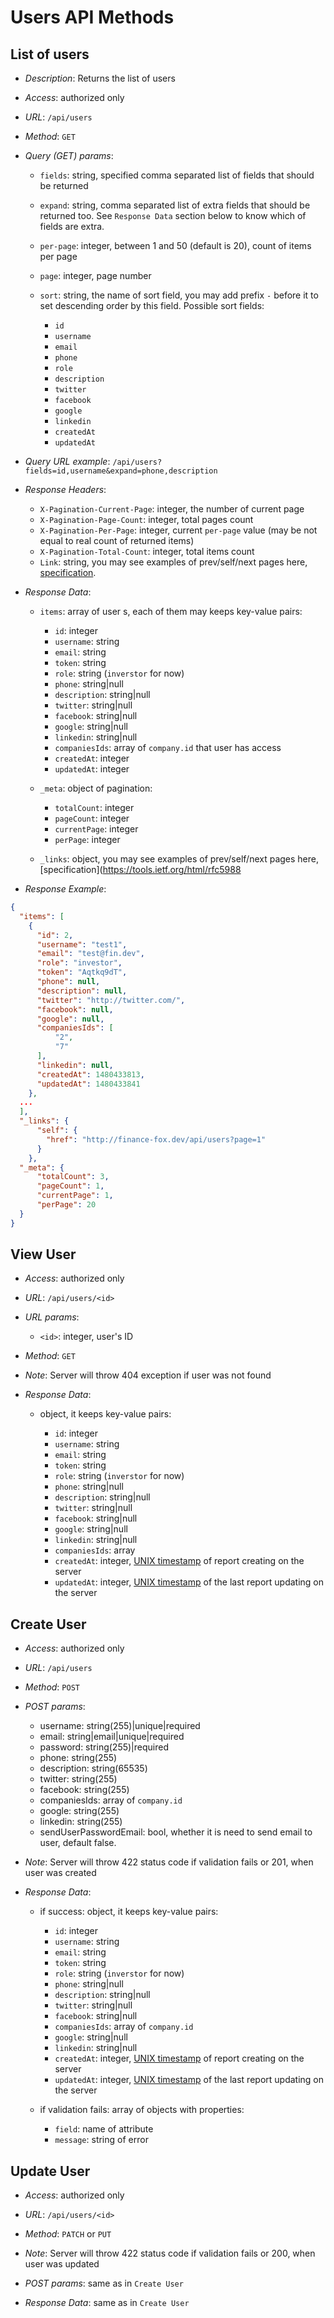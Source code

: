 Users API Methods
===================

List of users
---------------

 - *Description*: Returns the list of users
 - *Access*: authorized only
 - *URL*: `/api/users`
 - *Method*: `GET`

 - *Query (GET) params*:

    * `fields`: string, specified comma separated list of fields that should be returned
    * `expand`: string, comma separated list of extra fields that should be returned too.
        See `Response Data` section below to know which of fields are extra.
    * `per-page`: integer, between 1 and 50 (default is 20), count of items per page
    * `page`: integer, page number
    * `sort`: string, the name of sort field, you may add prefix `-` before it to set descending order by this field.
        Possible sort fields:

        * `id`
        * `username`
        * `email`
        * `phone` 
        * `role` 
        * `description`
        * `twitter`
        * `facebook`
        * `google`
        * `linkedin`
        * `createdAt`
        * `updatedAt`

 - *Query URL example*: `/api/users?fields=id,username&expand=phone,description`

 - *Response Headers*:

    * `X-Pagination-Current-Page`: integer, the number of current page
    * `X-Pagination-Page-Count`: integer, total pages count
    * `X-Pagination-Per-Page`: integer, current `per-page` value (may be not equal to real count of returned items)
    * `X-Pagination-Total-Count`: integer, total items count
    * `Link`: string, you may see examples of prev/self/next pages here, [specification](https://tools.ietf.org/html/rfc5988).

 - *Response Data*:

    * `items`: array of user s, each of them may keeps key-value pairs:

        * `id`: integer
        * `username`: string
        * `email`: string
        * `token`: string
        * `role`: string (`inverstor` for now)
        * `phone`: string|null
        * `description`: string|null
        * `twitter`: string|null
        * `facebook`: string|null
        * `google`: string|null
        * `linkedin`: string|null
        * `companiesIds`: array of `company.id` that user has access
        * `createdAt`: integer
        * `updatedAt`: integer
    
    * `_meta`: object of pagination:
    
        * `totalCount`: integer
        * `pageCount`: integer
        * `currentPage`: integer
        * `perPage`: integer
    * `_links`: object, you may see examples of prev/self/next pages here, [specification](https://tools.ietf.org/html/rfc5988
 
 - *Response Example*:

```json
{
  "items": [
    {
      "id": 2,
      "username": "test1",
      "email": "test@fin.dev",
      "role": "investor",
      "token": "Aqtkq9dT",
      "phone": null,
      "description": null,
      "twitter": "http://twitter.com/",
      "facebook": null,
      "google": null,
      "companiesIds": [
          "2",
          "7"
      ],
      "linkedin": null,
      "createdAt": 1480433813,
      "updatedAt": 1480433841
    },
  ...
  ],
  "_links": {
      "self": {
        "href": "http://finance-fox.dev/api/users?page=1"
      }
    },
  "_meta": {
      "totalCount": 3,
      "pageCount": 1,
      "currentPage": 1,
      "perPage": 20
  }
}
```

View User
-----------

 - *Access*: authorized only
 - *URL*: `/api/users/<id>`
 - *URL params*:

    * `<id>`: integer, user's ID

 - *Method*: `GET`
 - *Note*: Server will throw 404 exception if user was not found

 - *Response Data*:

    * object, it keeps key-value pairs:

        * `id`: integer
        * `username`: string
        * `email`: string
        * `token`: string
        * `role`: string (`inverstor` for now)
        * `phone`: string|null
        * `description`: string|null
        * `twitter`: string|null
        * `facebook`: string|null
        * `google`: string|null
        * `linkedin`: string|null
        * `companiesIds`: array
        * `createdAt`: integer, [UNIX timestamp](https://en.wikipedia.org/wiki/Unix_time) of report creating on the server
        * `updatedAt`: integer, [UNIX timestamp](https://en.wikipedia.org/wiki/Unix_time) of the last report updating on the server


Create User
-----------
 - *Access*: authorized only
 - *URL*: `/api/users`
 - *Method*: `POST`

 - *POST params*:
    
    * username: string(255)|unique|required
    * email: string|email|unique|required
    * password: string(255)|required
    * phone: string(255)
    * description: string(65535)
    * twitter: string(255)
    * facebook: string(255)
    * companiesIds: array of `company.id`
    * google: string(255)
    * linkedin: string(255)
    * sendUserPasswordEmail: bool, whether it is need to send email to user, default false.
    
 - *Note*: Server will throw 422 status code if validation fails or 201, when user was created
 - *Response Data*:
    
    * if success: object, it keeps key-value pairs:
    
        * `id`: integer
        * `username`: string
        * `email`: string
        * `token`: string
        * `role`: string (`inverstor` for now)
        * `phone`: string|null
        * `description`: string|null
        * `twitter`: string|null
        * `facebook`: string|null
        * `companiesIds`: array of `company.id`
        * `google`: string|null
        * `linkedin`: string|null
        * `createdAt`: integer, [UNIX timestamp](https://en.wikipedia.org/wiki/Unix_time) of report creating on the server
        * `updatedAt`: integer, [UNIX timestamp](https://en.wikipedia.org/wiki/Unix_time) of the last report updating on the server
    
    * if validation fails: array of objects with properties:
        * `field`: name of  attribute
        * `message`: string of error
        
        
        
Update User
-----------
 - *Access*: authorized only
 - *URL*: `/api/users/<id>`
 - *Method*: `PATCH` or `PUT`

 - *Note*: Server will throw 422 status code if validation fails or 200, when user was updated
 - *POST params*: same as in `Create User`
 - *Response Data*: same as in `Create User`